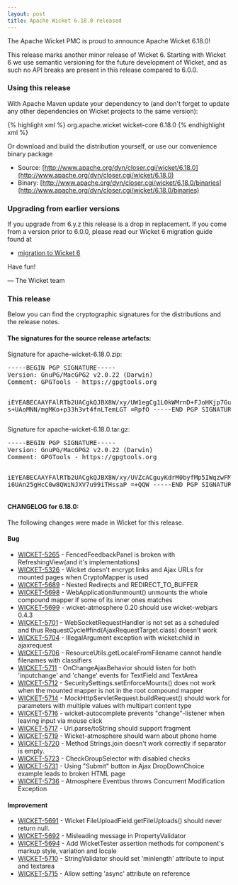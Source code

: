 ```yaml
---
layout: post
title: Apache Wicket 6.18.0 released
---
```

The Apache Wicket PMC is proud to announce Apache Wicket 6.18.0!

This release marks another minor release of Wicket 6. Starting
with Wicket 6 we use semantic versioning for the future development
of Wicket, and as such no API breaks are present in this release
compared to 6.0.0.

### Using this release

With Apache Maven update your dependency to (and don't forget to
update any other dependencies on Wicket projects to the same version):

{% highlight xml %}
<dependency>
    <groupId>org.apache.wicket</groupId>
    <artifactId>wicket-core</artifactId>
    <version>6.18.0</version>
</dependency>
{% endhighlight xml %}

Or download and build the distribution yourself, or use our
convenience binary package

 * Source: [http://www.apache.org/dyn/closer.cgi/wicket/6.18.0](http://www.apache.org/dyn/closer.cgi/wicket/6.18.0)
 * Binary: [http://www.apache.org/dyn/closer.cgi/wicket/6.18.0/binaries](http://www.apache.org/dyn/closer.cgi/wicket/6.18.0/binaries)

### Upgrading from earlier versions

If you upgrade from 6.y.z this release is a drop in replacement. If
you come from a version prior to 6.0.0, please read our Wicket 6
migration guide found at

 * [migration to Wicket 6]( https://cwiki.apache.org/confluence/display/WICKET/Migration+to+Wicket+6.0)

Have fun!

— The Wicket team

### This release

Below you can find the cryptographic signatures for the distributions
and the release notes.

#### The signatures for the source release artefacts:

Signature for apache-wicket-6.18.0.zip:

<div class="highlight"><pre>
-----BEGIN PGP SIGNATURE-----
Version: GnuPG/MacGPG2 v2.0.22 (Darwin)
Comment: GPGTools - https://gpgtools.org

iEYEABECAAYFAlRTb2UACgkQJBX8W/xy/UW1egCg1LOkWMrnD+FJoHKjp7Gulyvm
s+UAoMNN/mgMKo+p33h3vt4fnLTemLGT
=RpfO
-----END PGP SIGNATURE-----
</pre></div>

Signature for apache-wicket-6.18.0.tar.gz:

<div class="highlight"><pre>
-----BEGIN PGP SIGNATURE-----
Version: GnuPG/MacGPG2 v2.0.22 (Darwin)
Comment: GPGTools - https://gpgtools.org

iEYEABECAAYFAlRTb2UACgkQJBX8W/xy/UVZcACguyKdrM0byfMp5IWqzwFMx5Lo
i6UAn25gHcC0w8QWiNJXV7u99iTHssaP
=+QQW
-----END PGP SIGNATURE-----
</pre></div>

#### CHANGELOG for 6.18.0:

The following changes were made in Wicket for this release.

#### Bug

* [WICKET-5265](https://issues.apache.org/jira/browse/WICKET-5265) - FencedFeedbackPanel is broken with RefreshingView(and it's implementations)
* [WICKET-5326](https://issues.apache.org/jira/browse/WICKET-5326) - Wicket doesn't encrypt links and Ajax URLs for mounted pages when CryptoMapper is used
* [WICKET-5689](https://issues.apache.org/jira/browse/WICKET-5689) - Nested Redirects and REDIRECT_TO_BUFFER
* [WICKET-5698](https://issues.apache.org/jira/browse/WICKET-5698) - WebApplication#unmount() unmounts the whole compound mapper if some of its inner ones matches
* [WICKET-5699](https://issues.apache.org/jira/browse/WICKET-5699) - wicket-atmosphere 0.20 should use wicket-webjars 0.4.3
* [WICKET-5701](https://issues.apache.org/jira/browse/WICKET-5701) - WebSocketRequestHandler is not set as a scheduled and thus RequestCycle#find(AjaxRequestTarget.class) doesn't work 
* [WICKET-5704](https://issues.apache.org/jira/browse/WICKET-5704) - IllegalArgument exception with wicket:child in ajaxrequest
* [WICKET-5706](https://issues.apache.org/jira/browse/WICKET-5706) - ResourceUtils.getLocaleFromFilename cannot handle filenames with classifiers
* [WICKET-5711](https://issues.apache.org/jira/browse/WICKET-5711) - OnChangeAjaxBehavior should listen for both 'inputchange' and 'change' events for TextField and TextArea
* [WICKET-5712](https://issues.apache.org/jira/browse/WICKET-5712) - SecuritySettings.setEnforceMounts() does not work when the mounted mapper is not in the root compound mapper
* [WICKET-5714](https://issues.apache.org/jira/browse/WICKET-5714) - MockHttpServletRequest.buildRequest() should work for parameters with multiple values with multipart content type
* [WICKET-5716](https://issues.apache.org/jira/browse/WICKET-5716) - wicket-autocomplete prevents "change"-listener when leaving input via mouse click
* [WICKET-5717](https://issues.apache.org/jira/browse/WICKET-5717) - Url.parse/toString should support fragment
* [WICKET-5719](https://issues.apache.org/jira/browse/WICKET-5719) - Wicket-atmosphere should warn about phone home
* [WICKET-5720](https://issues.apache.org/jira/browse/WICKET-5720) - Method Strings.join doesn't work correctly if separator is empty.
* [WICKET-5723](https://issues.apache.org/jira/browse/WICKET-5723) - CheckGroupSelector with disabled checks
* [WICKET-5731](https://issues.apache.org/jira/browse/WICKET-5731) - Using "Submit" button in Ajax DropDownChoice example leads to broken HTML page
* [WICKET-5736](https://issues.apache.org/jira/browse/WICKET-5736) - Atmosphere Eventbus throws Concurrent Modification Exception

#### Improvement

* [WICKET-5691](https://issues.apache.org/jira/browse/WICKET-5691) - Wicket FileUploadField.getFileUploads() should never return null.
* [WICKET-5692](https://issues.apache.org/jira/browse/WICKET-5692) - Misleading message in PropertyValidator
* [WICKET-5694](https://issues.apache.org/jira/browse/WICKET-5694) - Add WicketTester assertion methods for component's markup style, variation and locale 
* [WICKET-5710](https://issues.apache.org/jira/browse/WICKET-5710) - StringValidator should set 'minlength' attribute to input and textarea
* [WICKET-5715](https://issues.apache.org/jira/browse/WICKET-5715) - Allow setting 'async' attribute on reference <script> elements
* [WICKET-5718](https://issues.apache.org/jira/browse/WICKET-5718) - Upgrade Atmosphere to 2.2.2
* [WICKET-5725](https://issues.apache.org/jira/browse/WICKET-5725) - Add NumberTextField(String,Class<T>) constructor
* [WICKET-5729](https://issues.apache.org/jira/browse/WICKET-5729) - Avoid using input names that conflict with JavaScript DOM API method and attribute names
* [WICKET-5735](https://issues.apache.org/jira/browse/WICKET-5735) - Propagate fileSizeMax attribute to org.apache.commons.fileupload.FileUploadBase
* [WICKET-5740](https://issues.apache.org/jira/browse/WICKET-5740) - Provide a way to adapt the lock timeout based on the page class/id

#### New Feature

* [WICKET-5677](https://issues.apache.org/jira/browse/WICKET-5677) - Components should have onAdd to complement onRemove

